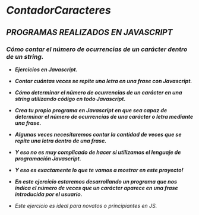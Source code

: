 # **_ContadorCaracteres_**

## **_PROGRAMAS REALIZADOS EN JAVASCRIPT_**

### **_Cómo contar el número de ocurrencias de un carácter dentro de un string._**

- **_Ejercicios en Javascript._**
  
- **_Contar cuántas veces se repite una letra en una frase con Javascript._**
  
- **_Cómo determinar el número de ocurrencias de un carácter en una string utilizando código en todo Javascript._**

- **_Crea tu propio programa en Javascript en que sea capaz de determinar el número de ocurrencias de una carácter o letra mediante una frase._**

- **_Algunas veces necesitaremos contar la cantidad de veces que se repite una letra dentro de una frase._**

- **_Y eso no es muy complicado de hacer si utilizamos el lenguaje de programación Javascript._**

- **_Y eso es exactamente lo que te vamos a mostrar en este proyecto!_**

- **_En este ejercicio estaremos desarrollando un programa que nos indica el número de veces que un carácter aparece en una frase introducida por el usuario._**

- _Este ejercicio es ideal para novatos o principiantes en JS._
